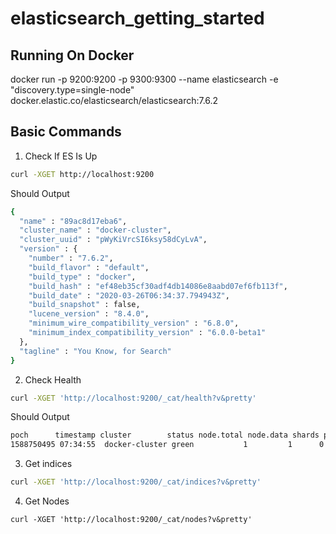# elasticsearch_getting_started

## Running On Docker

docker run -p 9200:9200 -p 9300:9300 --name elasticsearch -e "discovery.type=single-node" docker.elastic.co/elasticsearch/elasticsearch:7.6.2


## Basic Commands

1. Check If ES Is Up

```bash
curl -XGET http://localhost:9200
```
Should Output
```bash
{
  "name" : "89ac8d17eba6",
  "cluster_name" : "docker-cluster",
  "cluster_uuid" : "pWyKiVrcSI6ksy58dCyLvA",
  "version" : {
    "number" : "7.6.2",
    "build_flavor" : "default",
    "build_type" : "docker",
    "build_hash" : "ef48eb35cf30adf4db14086e8aabd07ef6fb113f",
    "build_date" : "2020-03-26T06:34:37.794943Z",
    "build_snapshot" : false,
    "lucene_version" : "8.4.0",
    "minimum_wire_compatibility_version" : "6.8.0",
    "minimum_index_compatibility_version" : "6.0.0-beta1"
  },
  "tagline" : "You Know, for Search"
}
```

2. Check Health

```bash
curl -XGET 'http://localhost:9200/_cat/health?v&pretty'
```
Should Output
```bash
poch      timestamp cluster        status node.total node.data shards pri relo init unassign pending_tasks max_task_wait_time active_shards_percent
1588750495 07:34:55  docker-cluster green           1         1      0   0    0    0        0             0                  -                100.0%
```

3. Get indices

```bash
curl -XGET 'http://localhost:9200/_cat/indices?v&pretty'
```

4. Get Nodes
```
curl -XGET 'http://localhost:9200/_cat/nodes?v&pretty'
```